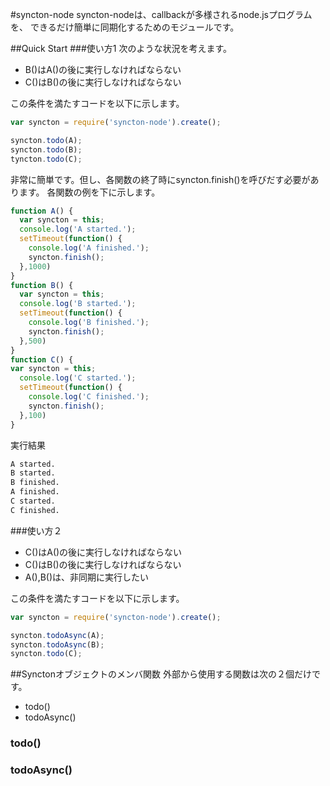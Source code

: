 #syncton-node
syncton-nodeは、callbackが多様されるnode.jsプログラムを、
できるだけ簡単に同期化するためのモジュールです。

##Quick Start
###使い方1
次のような状況を考えます。

- B()はA()の後に実行しなければならない
- C()はB()の後に実行しなければならない

この条件を満たすコードを以下に示します。

```javascript
var syncton = require('syncton-node').create();

syncton.todo(A);
syncton.todo(B);
tyncton.todo(C);
```

非常に簡単です。但し、各関数の終了時にsyncton.finish()を呼びだす必要があります。
各関数の例を下に示します。

```javascript
function A() {
  var syncton = this;
  console.log('A started.');
  setTimeout(function() {
    console.log('A finished.');
    syncton.finish();
  },1000)
}
function B() {
  var syncton = this;
  console.log('B started.');
  setTimeout(function() {
    console.log('B finished.');
    syncton.finish();
  },500)
}
function C() {
var syncton = this;
  console.log('C started.');
  setTimeout(function() {
    console.log('C finished.');
    syncton.finish();
  },100)
}
```

実行結果
```bash
A started.
B started.
B finished.
A finished.
C started.
C finished.
```


###使い方２
- C()はA()の後に実行しなければならない
- C()はB()の後に実行しなければならない
- A(),B()は、非同期に実行したい

この条件を満たすコードを以下に示します。

```javascript
var syncton = require('syncton-node').create();

syncton.todoAsync(A);
syncton.todoAsync(B);
syncton.todo(C);
```

##Synctonオブジェクトのメンバ関数
外部から使用する関数は次の２個だけです。

- todo()
- todoAsync()

### todo()

### todoAsync()
